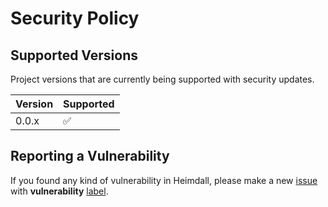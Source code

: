 # Security Policy

## Supported Versions

Project versions that are currently being supported with security updates.

| Version    | Supported          |
| ---------- | ------------------ |
| 0.0.x      | :white_check_mark: |

## Reporting a Vulnerability


If you found any kind of vulnerability in Heimdall, please make a new [issue](https://github.com/ezralazuardy/heimdall/issues) with **vulnerability** [label](https://github.com/ezralazuardy/heimdall/labels).
